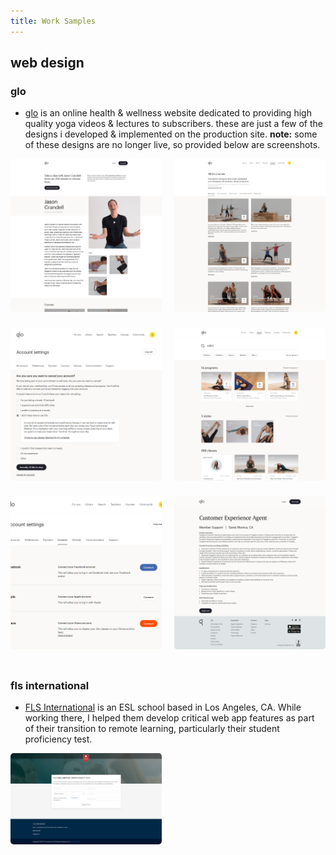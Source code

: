 ```yaml
---
title: Work Samples
---
```


<style>
    .designs-container, .row {
        display: flex;
        justify-content: space-between;
    }

    .work-sample__container {
        flex-basis: 48%;
        max-height: 38vh;
        cursor: pointer;
        border-radius: 5px;
        position: relative;
    }

    .designs-container {
        flex-wrap: wrap;
    }

    .row {
        margin-bottom: 25px;
    }

    .work-sample {
        height: 100%;
        width: 100%;
        border-radius: 5px;
    }

    .work-sample__overlay {
        display: flex;
        position: absolute;
        top: 0;
        left: 0;
        height: 100%;
        width: 100%;
        background-color: rgba(0, 0, 0, 0.5);
        opacity: 0;
        transition: opacity 0.3s;
    }

    .work-sample__web, .work-sample__desktop-view, .work-sample__mobile-view {
        display: flex;
        flex-basis: 50%;
        align-items: center;
        justify-content: center;
    }

    .work-sample__desktop-view {
        border-right: 2px solid white;
    }

    .work-sample__solo {
        border-right: 0;
        border-left: 0;
        flex-basis: 100%;
    }

    .work-sample__overlay--show {
        opacity: 1;
    }

    .work-sample__container i {
        font-size: 60px;
        color: white;
    }

    .work-sample__container a:link, work-sample__container a:hover {
        text-decoration: none;
    }

    @media only screen and (max-width: 600px) {
        .designs-container {
            flex-wrap: nowrap;
            flex-direction: column;
            align-items: center;
        }

        .row {
            max-width: 100%;
            flex-direction: column;
            align-items: center;
            margin-bottom: 0;
        }

        .work-sample__container {
            margin-bottom: 25px;
            max-height: 46vh;
            overflow-y: hidden;
        }
    }
</style>

## web design

### glo

- [glo](https://glo.com/) is an online health & wellness website dedicated to providing high quality yoga videos & lectures to subscribers. these are just a few of the designs i developed & implemented on the production site. **note:** some of these designs are no longer live, so provided below are screenshots.

[comment]: <> (DRY up this implementation, use Jekyll meta data)

<div class="designs-container">
    <div class="row">
        <div class="work-sample__container">
            <img class="work-sample" src="/assets/img/work-samples/glo/thumbnails/teacher-desktop.png" alt="glo teacher work sample" title="glo teacher work sample">
            <div class="work-sample__overlay">
                <a class="work-sample__desktop-view" href="https://i.imgur.com/sSl1Um1.png" target="_blank">
                    <i class="fas fa-desktop"></i>
                </a>
                <a class="work-sample__mobile-view" href="https://i.imgur.com/LjygdTI.png" target="_blank">
                    <i class="fas fa-mobile-alt"></i>
                </a>
            </div>
        </div>
        <div class="work-sample__container">
            <img class="work-sample" src="/assets/img/work-samples/glo/thumbnails/courses-desktop.png" alt="glo teacher work sample" title="glo teacher work sample">
            <div class="work-sample__overlay">
                <a href="https://i.imgur.com/2Ifm483.jpg" class="work-sample__desktop-view" target="_blank">
                    <i class="fas fa-desktop"></i>
                </a>
                <a href="https://i.imgur.com/X6D1NTd.png" class="work-sample__mobile-view" target="_blank">
                    <i class="fas fa-mobile-alt"></i>
                </a>
            </div>
        </div>
    </div>
    <div class="row">
        <div class="work-sample__container">
            <img class="work-sample" src="/assets/img/work-samples/glo/thumbnails/cancel-desktop.png" alt="glo cancel work sample" title="glo cancel work sample">
            <div class="work-sample__overlay">
                <a href="https://i.imgur.com/ird04RC.png" class="work-sample__desktop-view" target="_blank">
                    <i class="fas fa-desktop"></i>
                </a>
                <a href="https://i.imgur.com/wznLJQs.png" class="work-sample__mobile-view" target="_blank">
                    <i class="fas fa-mobile-alt"></i>
                </a>
            </div>
        </div>
        <div class="work-sample__container">
            <img class="work-sample" src="/assets/img/work-samples/glo/thumbnails/search-desktop.png" alt="glo search work sample" title="glo search work sample">
            <div class="work-sample__overlay">
                <a href="https://i.imgur.com/nzMOMIJ.png"  class="work-sample__desktop-view" target="_blank">
                    <i class="fas fa-desktop"></i>
                </a>
                <a href="#" class="work-sample__mobile-view" target="_blank">
                    <i class="fas fa-mobile-alt"></i>
                </a>
            </div>
        </div>
    </div>
    <div class="row">
        <div class="work-sample__container">
            <img class="work-sample" src="/assets/img/work-samples/glo/thumbnails/settings-desktop.png" alt="glo settings work sample" title="glo settings work sample">
            <div class="work-sample__overlay">
                <a href="https://i.imgur.com/AsBZnZ6.png" class="work-sample__desktop-view" target="_blank">
                    <i class="fas fa-desktop"></i>
                </a>
                <a href="https://i.imgur.com/p2NbMVP.png" class="work-sample__mobile-view" target="_blank">
                    <i class="fas fa-mobile-alt"></i>
                </a>
            </div>
        </div>
        <div class="work-sample__container">
            <img class="work-sample" src="/assets/img/work-samples/glo/thumbnails/career-desktop.png" alt="glo career work sample" title="glo career work sample">
            <div class="work-sample__overlay">
                <a href="https://i.imgur.com/PFPUF7A.png" class="work-sample__desktop-view" target="_blank">
                    <i class="fas fa-desktop"></i>
                </a>
                <a href="https://i.imgur.com/7LJpC8M.png" class="work-sample__mobile-view" target="_blank">
                    <i class="fas fa-mobile-alt"></i>
                </a>
            </div>
        </div>
    </div>
</div>

### fls international

- [FLS International](https://www.flsinternationalonline.net/) is an ESL school based in Los Angeles, CA. While working there, I helped them develop critical web app features as part of their transition to remote learning, particularly their student proficiency test.

<div class="designs-container">
    <div class="row">
        <div class="work-sample__container">
            <img class="work-sample" src="/assets/img/work-samples/fls/thumbnails/proficiency-test.png" alt="proficiency test thumbnail">
            <a class="work-sample__overlay" href="https://fls-international.web.app/" target="_blank">
                <div class="work-sample__web work-sample__solo">
                    <i class="fas fa-globe"></i>
                </div>
            </a>
        </div>
    </div>
</div>

<script>
    var workSampleContainers = document.querySelectorAll('.work-sample__container');

    workSampleContainers.forEach(workSampleContainer => {
        workSampleContainer.addEventListener('mouseover', (e) => {
            e.currentTarget.querySelector('.work-sample__overlay').classList.add('work-sample__overlay--show');
        });

        workSampleContainer.addEventListener('mouseout', (e) => {
            e.currentTarget.querySelector('.work-sample__overlay').classList.remove('work-sample__overlay--show');
        });
    });
</script>
